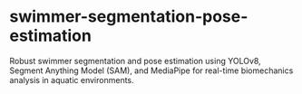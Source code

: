 # swimmer-segmentation-pose-estimation
Robust swimmer segmentation and pose estimation using YOLOv8, Segment Anything Model (SAM), and MediaPipe for real-time biomechanics analysis in aquatic environments.
